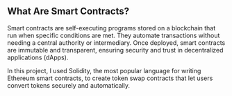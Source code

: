 <h2>What Are Smart Contracts?</h2>
Smart contracts are self-executing programs stored on a blockchain that run when specific conditions are met. They automate transactions without needing a central authority or intermediary. Once deployed, smart contracts are immutable and transparent, ensuring security and trust in decentralized applications (dApps).

In this project, I used Solidity, the most popular language for writing Ethereum smart contracts, to create token swap contracts that let users convert tokens securely and automatically.


